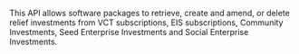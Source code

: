 This API allows software packages to retrieve, create and amend, or delete relief investments from VCT subscriptions, EIS subscriptions, Community Investments, Seed Enterprise Investments and Social Enterprise Investments.
